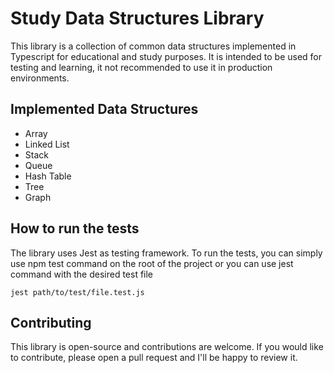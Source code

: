 # Study Data Structures Library
This library is a collection of common data structures implemented in Typescript for educational and study purposes. It is intended to be used for testing and learning, it not recommended to use it in production environments.

## Implemented Data Structures
- Array
- Linked List
- Stack
- Queue
- Hash Table
- Tree
- Graph

## How to run the tests
The library uses Jest as testing framework. To run the tests, you can simply use npm test command on the root of the project or you can use jest command with the desired test file

```
jest path/to/test/file.test.js
```

## Contributing
This library is open-source and contributions are welcome. If you would like to contribute, please open a pull request and I'll be happy to review it.
